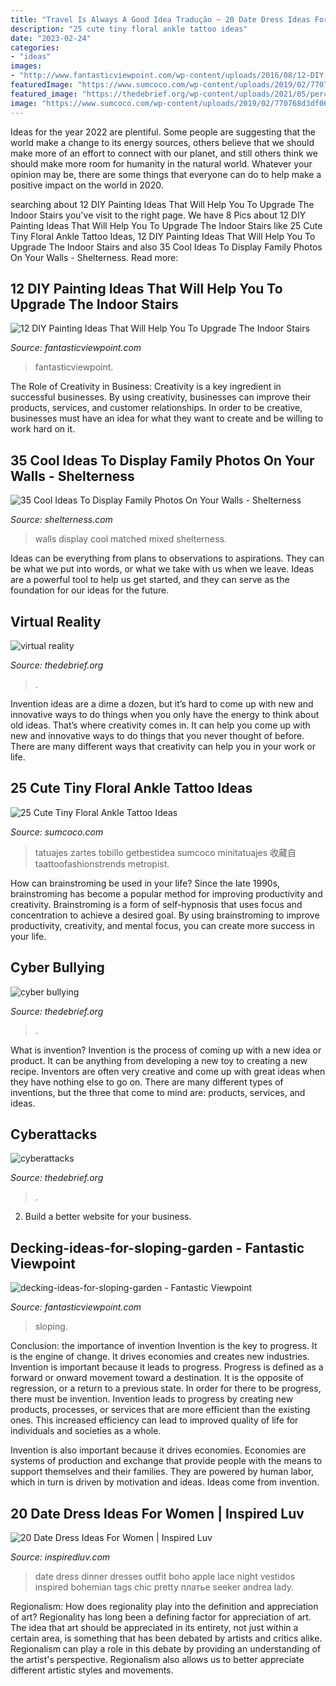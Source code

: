 ```yaml
---
title: "Travel Is Always A Good Idea Tradução ~ 20 Date Dress Ideas For Women"
description: "25 cute tiny floral ankle tattoo ideas"
date: "2023-02-24"
categories:
- "ideas"
images:
- "http://www.fantasticviewpoint.com/wp-content/uploads/2016/08/12-DIY-Painting-Ideas-That-Will-Help-You-To-Upgrade-The-Indoor-Stairs.jpg"
featuredImage: "https://www.sumcoco.com/wp-content/uploads/2019/02/770768d3df063645bbf192d4f1d91b16.jpg"
featured_image: "https://thedebrief.org/wp-content/uploads/2021/05/perception-of-time.jpg"
image: "https://www.sumcoco.com/wp-content/uploads/2019/02/770768d3df063645bbf192d4f1d91b16.jpg"
---
```



Ideas for the year 2022 are plentiful. Some people are suggesting that the world make a change to its energy sources, others believe that we should make more of an effort to connect with our planet, and still others think we should make more room for humanity in the natural world. Whatever your opinion may be, there are some things that everyone can do to help make a positive impact on the world in 2020.

	

		
searching about 12 DIY Painting Ideas That Will Help You To Upgrade The Indoor Stairs you've visit to the right page. We have 8 Pics about 12 DIY Painting Ideas That Will Help You To Upgrade The Indoor Stairs like 25 Cute Tiny Floral Ankle Tattoo Ideas, 12 DIY Painting Ideas That Will Help You To Upgrade The Indoor Stairs and also 35 Cool Ideas To Display Family Photos On Your Walls - Shelterness. Read more:
		
    
## 12 DIY Painting Ideas That Will Help You To Upgrade The Indoor Stairs

<img loading=lazy src="http://www.fantasticviewpoint.com/wp-content/uploads/2016/08/12-DIY-Painting-Ideas-That-Will-Help-You-To-Upgrade-The-Indoor-Stairs.jpg" onerror="this.onerror=null;this.src='https://tse1.mm.bing.net/th?id=OIP.K3VyIEhKIDcv_hJcPR4hnwHaEB&amp;pid=15.1';" alt="12 DIY Painting Ideas That Will Help You To Upgrade The Indoor Stairs">

_Source: fantasticviewpoint.com_

>fantasticviewpoint. 

	

The Role of Creativity in Business:
Creativity is a key ingredient in successful businesses. By using creativity, businesses can improve their products, services, and customer relationships. In order to be creative, businesses must have an idea for what they want to create and be willing to work hard on it.

    
## 35 Cool Ideas To Display Family Photos On Your Walls - Shelterness

<img loading=lazy src="https://i.shelterness.com/2012/05/mixed-and-matched-family-photos.jpg" onerror="this.onerror=null;this.src='https://tse4.mm.bing.net/th?id=OIP.lVf9C5f01KlgjINZ9sm_SwHaLJ&amp;pid=15.1';" alt="35 Cool Ideas To Display Family Photos On Your Walls - Shelterness">

_Source: shelterness.com_

>walls display cool matched mixed shelterness. 

	

Ideas can be everything from plans to observations to aspirations. They can be what we put into words, or what we take with us when we leave. Ideas are a powerful tool to help us get started, and they can serve as the foundation for our ideas for the future.

    
## Virtual Reality

<img loading=lazy src="https://thedebrief.org/wp-content/uploads/2021/05/perception-of-time.jpg" onerror="this.onerror=null;this.src='https://tse1.mm.bing.net/th?id=OIP.iXVEWTSNCAbGppirlaJTrwHaFH&amp;pid=15.1';" alt="virtual reality">

_Source: thedebrief.org_

>. 

	

Invention ideas are a dime a dozen, but it’s hard to come up with new and innovative ways to do things when you only have the energy to think about old ideas. That’s where creativity comes in. It can help you come up with new and innovative ways to do things that you never thought of before. There are many different ways that creativity can help you in your work or life.

    
## 25 Cute Tiny Floral Ankle Tattoo Ideas

<img loading=lazy src="https://www.sumcoco.com/wp-content/uploads/2019/02/770768d3df063645bbf192d4f1d91b16.jpg" onerror="this.onerror=null;this.src='https://tse3.mm.bing.net/th?id=OIP.xi1NI7iy2SrCbhlQUjXWjwHaKJ&amp;pid=15.1';" alt="25 Cute Tiny Floral Ankle Tattoo Ideas">

_Source: sumcoco.com_

>tatuajes zartes tobillo getbestidea sumcoco minitatuajes 收藏自 taattoofashionstrends metropist. 

	

How can brainstroming be used in your life?
Since the late 1990s, brainstroming has become a popular method for improving productivity and creativity. Brainstroming is a form of self-hypnosis that uses focus and concentration to achieve a desired goal. By using brainstroming to improve productivity, creativity, and mental focus, you can create more success in your life.

    
## Cyber Bullying

<img loading=lazy src="https://thedebrief.org/wp-content/uploads/2021/04/computer-5777377_1280.png" onerror="this.onerror=null;this.src='https://tse1.mm.bing.net/th?id=OIP.reE9k7_EHSpHEucxgKhe8gHaEe&amp;pid=15.1';" alt="cyber bullying">

_Source: thedebrief.org_

>. 

	

What is invention?
Invention is the process of coming up with a new idea or product. It can be anything from developing a new toy to creating a new recipe. Inventors are often very creative and come up with great ideas when they have nothing else to go on. There are many different types of inventions, but the three that come to mind are: products, services, and ideas.

    
## Cyberattacks

<img loading=lazy src="https://thedebrief.org/wp-content/uploads/2021/05/police11.jpg" onerror="this.onerror=null;this.src='https://tse3.mm.bing.net/th?id=OIP.Qk1p9nkKhvP7KuMUFm4zFgHaD4&amp;pid=15.1';" alt="cyberattacks">

_Source: thedebrief.org_

>. 

	

2. Build a better website for your business. 

    
## Decking-ideas-for-sloping-garden - Fantastic Viewpoint

<img loading=lazy src="https://www.fantasticviewpoint.com/wp-content/uploads/2017/03/decking-ideas-for-sloping-garden.jpg" onerror="this.onerror=null;this.src='https://tse1.mm.bing.net/th?id=OIP.cRvsJ5GdS6yM_8g8zha7sAHaFj&amp;pid=15.1';" alt="decking-ideas-for-sloping-garden - Fantastic Viewpoint">

_Source: fantasticviewpoint.com_

>sloping. 

	

Conclusion: the importance of invention
Invention is the key to progress. It is the engine of change. It drives economies and creates new industries.
Invention is important because it leads to progress. Progress is defined as a forward or onward movement toward a destination. It is the opposite of regression, or a return to a previous state. In order for there to be progress, there must be invention. Invention leads to progress by creating new products, processes, or services that are more efficient than the existing ones. This increased efficiency can lead to improved quality of life for individuals and societies as a whole.

Invention is also important because it drives economies. Economies are systems of production and exchange that provide people with the means to support themselves and their families. They are powered by human labor, which in turn is driven by motivation and ideas. Ideas come from invention.

    
## 20 Date Dress Ideas For Women | Inspired Luv

<img loading=lazy src="http://www.inspiredluv.com/wp-content/uploads/2016/12/red-apple-date-dress.jpg" onerror="this.onerror=null;this.src='https://tse3.mm.bing.net/th?id=OIP.w-WSLdzZBU6fvnHy-RNAeAHaJ4&amp;pid=15.1';" alt="20 Date Dress Ideas For Women | Inspired Luv">

_Source: inspiredluv.com_

>date dress dinner dresses outfit boho apple lace night vestidos inspired bohemian tags chic pretty платье seeker andrea lady. 

	

Regionalism: How does regionality play into the definition and appreciation of art?
Regionality has long been a defining factor for appreciation of art. The idea that art should be appreciated in its entirety, not just within a certain area, is something that has been debated by artists and critics alike. Regionalism can play a role in this debate by providing an understanding of the artist's perspective. Regionalism also allows us to better appreciate different artistic styles and movements.

